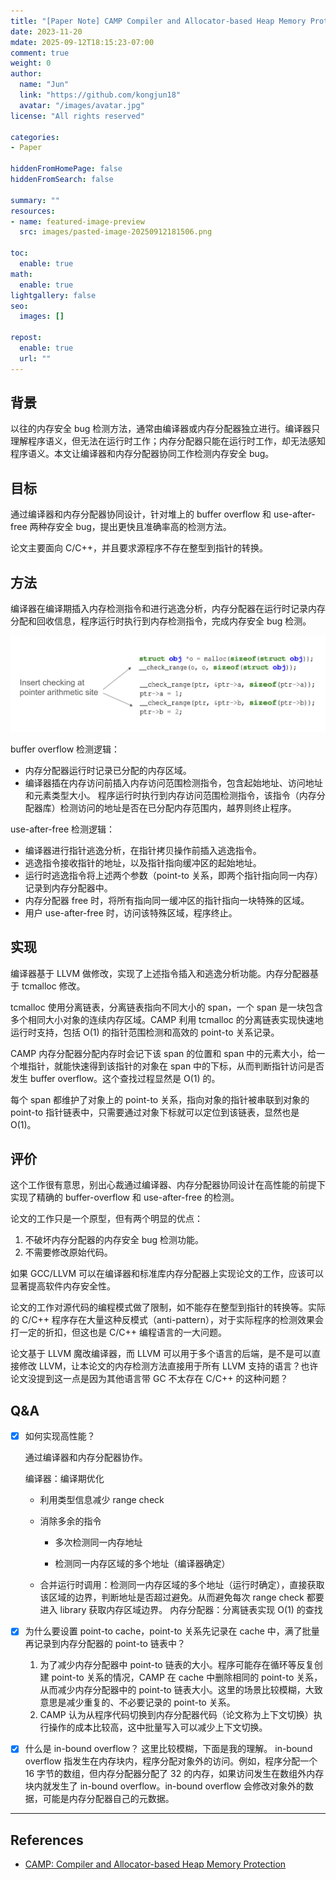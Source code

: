 ```yaml
---
title: "[Paper Note] CAMP Compiler and Allocator-based Heap Memory Protection"
date: 2023-11-20
mdate: 2025-09-12T18:15:23-07:00
comment: true
weight: 0
author:
  name: "Jun"
  link: "https://github.com/kongjun18"
  avatar: "/images/avatar.jpg"
license: "All rights reserved"

categories:
- Paper

hiddenFromHomePage: false
hiddenFromSearch: false

summary: ""
resources:
- name: featured-image-preview
  src: images/pasted-image-20250912181506.png

toc:
  enable: true
math:
  enable: true
lightgallery: false
seo:
  images: []

repost:
  enable: true
  url: ""
---
```



## 背景
以往的内存安全 bug 检测方法，通常由编译器或内存分配器独立进行。编译器只理解程序语义，但无法在运行时工作；内存分配器只能在运行时工作，却无法感知程序语义。本文让编译器和内存分配器协同工作检测内存安全 bug。

## 目标
通过编译器和内存分配器协同设计，针对堆上的 buffer overflow 和 use-after-free 两种存安全 bug，提出更快且准确率高的检测方法。

论文主要面向 C/C++，并且要求源程序不存在整型到指针的转换。
## 方法
编译器在编译期插入内存检测指令和进行逃逸分析，内存分配器在运行时记录内存分配和回收信息，程序运行时执行到内存检测指令，完成内存安全 bug 检测。

![](./images/pasted-image-20250912181506.png)

buffer overflow 检测逻辑：
- 内存分配器运行时记录已分配的内存区域。
- 编译器插在内存访问前插入内存访问范围检测指令，包含起始地址、访问地址和元素类型大小。
程序运行时执行到内存访问范围检测指令，该指令（内存分配器库）检测访问的地址是否在已分配内存范围内，越界则终止程序。

use-after-free 检测逻辑：
- 编译器进行指针逃逸分析，在指针拷贝操作前插入逃逸指令。
- 逃逸指令接收指针的地址，以及指针指向缓冲区的起始地址。
- 运行时逃逸指令将上述两个参数（point-to 关系，即两个指针指向同一内存）记录到内存分配器中。
- 内存分配器 free 时，将所有指向同一缓冲区的指针指向一块特殊的区域。
- 用户 use-after-free 时，访问该特殊区域，程序终止。



## 实现

编译器基于 LLVM 做修改，实现了上述指令插入和逃逸分析功能。内存分配器基于 tcmalloc 修改。

tcmalloc 使用分离链表，分离链表指向不同大小的 span，一个 span 是一块包含多个相同大小对象的连续内存区域。CAMP 利用 tcmalloc 的分离链表实现快速地运行时支持，包括 O(1) 的指针范围检测和高效的 point-to 关系记录。

CAMP 内存分配器分配内存时会记下该 span 的位置和 span 中的元素大小，给一个堆指针，就能快速得到该指针的对象在 span 中的下标，从而判断指针访问是否发生 buffer overflow。这个查找过程显然是 O(1) 的。

每个 span 都维护了对象上的 point-to 关系，指向对象的指针被串联到对象的 point-to 指针链表中，只需要通过对象下标就可以定位到该链表，显然也是 O(1)。

## 评价
这个工作很有意思，别出心裁通过编译器、内存分配器协同设计在高性能的前提下实现了精确的 buffer-overflow  和 use-after-free 的检测。

论文的工作只是一个原型，但有两个明显的优点：
1. 不破坏内存分配器的内存安全 bug 检测功能。
2. 不需要修改原始代码。

如果 GCC/LLVM 可以在编译器和标准库内存分配器上实现论文的工作，应该可以显著提高软件内存安全性。

论文的工作对源代码的编程模式做了限制，如不能存在整型到指针的转换等。实际的 C/C++ 程序存在大量这种反模式（anti-pattern），对于实际程序的检测效果会打一定的折扣，但这也是 C/C++ 编程语言的一大问题。

论文基于 LLVM 魔改编译器，而 LLVM 可以用于多个语言的后端，是不是可以直接修改 LLVM，让本论文的内存检测方法直接用于所有 LLVM 支持的语言？也许论文没提到这一点是因为其他语言带 GC 不太存在 C/C++ 的这种问题？

## Q&A
- [x] 如何实现高性能？

    通过编译器和内存分配器协作。

    编译器：编译期优化

    - 利用类型信息减少 range check

    - 消除多余的指令

        - 多次检测同一内存地址

        - 检测同一内存区域的多个地址（编译器确定）

    - 合并运行时调用：检测同一内存区域的多个地址（运行时确定），直接获取该区域的边界，判断地址是否超过避免。从而避免每次 range check 都要进入 library 获取内存区域边界。
    内存分配器：分离链表实现 O(1) 的查找

- [x] 为什么要设置 point-to cache，point-to 关系先记录在 cache 中，满了批量再记录到内存分配器的 point-to 链表中？
    1. 为了减少内存分配器中 point-to 链表的大小。程序可能存在循环等反复创建 point-to 关系的情况，CAMP 在 cache 中删除相同的 point-to 关系，从而减少内存分配器中的 point-to 链表大小。这里的场景比较模糊，大致意思是减少重复的、不必要记录的 point-to 关系。
    2. CAMP 认为从程序代码切换到内存分配器代码（论文称为上下文切换）执行操作的成本比较高，这中批量写入可以减少上下文切换。

- [x] 什么是 in-bound overflow？
    这里比较模糊，下面是我的理解。
    in-bound overflow 指发生在内存块内，程序分配对象外的访问。例如，程序分配一个 16 字节的数组，但内存分配器分配了 32 的内存，如果访问发生在数组外内存块内就发生了 in-bound overflow。in-bound overflow 会修改对象外的数据，可能是内存分配器自己的元数据。


---
## References
- [CAMP: Compiler and Allocator-based Heap Memory Protection](zotero://open-pdf/library/items/72QACGLW)
